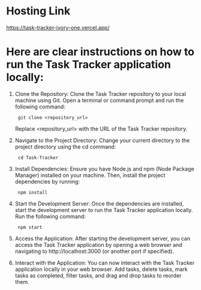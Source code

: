 # Hosting Link

https://task-tracker-ivory-one.vercel.app/

# Here are clear instructions on how to run the Task Tracker application locally:

1. Clone the Repository:
    Clone the Task Tracker repository to your local machine using Git. Open a terminal or command prompt and run the following command:

        git clone <repository_url>

    Replace <repository_url> with the URL of the Task Tracker repository.

2. Navigate to the Project Directory:
    Change your current directory to the project directory using the cd command:

        cd Task-Tracker

3. Install Dependencies:
   Ensure you have Node.js and npm (Node Package Manager) installed on your machine. Then, install the project dependencies by running:

        npm install

4. Start the Development Server:
    Once the dependencies are installed, start the development server to run the Task Tracker application locally. Run the following command:

        npm start

5. Access the Application:
    After starting the development server, you can access the Task Tracker application by opening a web browser and navigating to http://localhost:3000 (or another port if  specified).

6. Interact with the Application:
   You can now interact with the Task Tracker application locally in your web browser. Add tasks, delete tasks, mark tasks as completed, filter tasks, and drag and drop tasks to reorder them.
